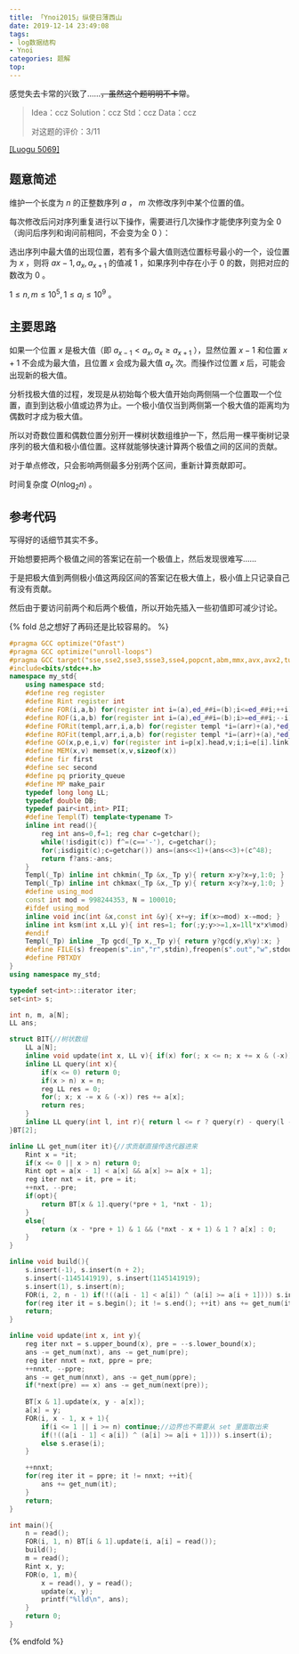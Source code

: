 ```yaml
---
title: 「Ynoi2015」纵使日薄西山
date: 2019-12-14 23:49:08
tags:
- log数据结构
- Ynoi
categories: 题解
top:
---
```


感觉失去卡常的兴致了……~~，虽然这个题明明不卡常~~。

>Idea：ccz Solution：ccz Std：ccz Data：ccz
>
>对这题的评价：3/11

[[Luogu 5069]](https://www.luogu.org/problem/P5069)

## 题意简述

维护一个长度为 $n$ 的正整数序列 $a$ ， $m$ 次修改序列中某个位置的值。

每次修改后问对序列重复进行以下操作，需要进行几次操作才能使序列变为全 $0$ （询问后序列和询问前相同，不会变为全 $0$ ）：

选出序列中最大值的出现位置，若有多个最大值则选位置标号最小的一个，设位置为 $x$ ，则将 $a{x-1},a_x,a_{x+1}$ 的值减 $1$ ，如果序列中存在小于 $0$ 的数，则把对应的数改为 $0$ 。

$1\le n, m\le 10^5, 1\le a_i \le 10^9$ 。

<!-- more -->

## 主要思路

如果一个位置 $x$ 是极大值（即 $a_{x-1} < a_x, a_x \ge a_{x + 1}$ ），显然位置 $x - 1$ 和位置 $x + 1$ 不会成为最大值，且位置 $x$ 会成为最大值 $a_x$ 次。而操作过位置 $x$ 后，可能会出现新的极大值。

分析找极大值的过程，发现是从初始每个极大值开始向两侧隔一个位置取一个位置，直到到达极小值或边界为止。一个极小值仅当到两侧第一个极大值的距离均为偶数时才成为极大值。

所以对奇数位置和偶数位置分别开一棵树状数组维护一下，然后用一棵平衡树记录序列的极大值和极小值位置。这样就能够快速计算两个极值之间的区间的贡献。

对于单点修改，只会影响两侧最多分别两个区间，重新计算贡献即可。

时间复杂度 $O(n\log_2{n})$ 。

## 参考代码

写得好的话细节其实不多。

开始想要把两个极值之间的答案记在前一个极值上，然后发现很难写……

于是把极大值到两侧极小值这两段区间的答案记在极大值上，极小值上只记录自己有没有贡献。

然后由于要访问前两个和后两个极值，所以开始先插入一些初值即可减少讨论。

{% fold 总之想好了再码还是比较容易的。 %}
```cpp
#pragma GCC optimize("Ofast")
#pragma GCC optimize("unroll-loops")
#pragma GCC target("sse,sse2,sse3,ssse3,sse4,popcnt,abm,mmx,avx,avx2,tune=native")
#include<bits/stdc++.h>
namespace my_std{
	using namespace std;
	#define reg register
	#define Rint register int
	#define FOR(i,a,b) for(register int i=(a),ed_##i=(b);i<=ed_##i;++i)
	#define ROF(i,a,b) for(register int i=(a),ed_##i=(b);i>=ed_##i;--i)
	#define FORit(templ,arr,i,a,b) for(register templ *i=(arr)+(a),*ed_##i=(arr)+(b)+1;i!=ed_##i;++i)
	#define ROFit(templ,arr,i,a,b) for(register templ *i=(arr)+(a),*ed_##i=(arr)+(b)-1;i!=ed_##i;--i)
	#define GO(x,p,e,i,v) for(register int i=p[x].head,v;i;i=e[i].link)
	#define MEM(x,v) memset(x,v,sizeof(x))
	#define fir first
	#define sec second
	#define pq priority_queue
	#define MP make_pair
	typedef long long LL;
	typedef double DB;
	typedef pair<int,int> PII;
	#define Templ(T) template<typename T>
	inline int read(){
		reg int ans=0,f=1; reg char c=getchar();
		while(!isdigit(c)) f^=(c=='-'), c=getchar();
		for(;isdigit(c);c=getchar()) ans=(ans<<1)+(ans<<3)+(c^48);
		return f?ans:-ans;
	}
	Templ(_Tp) inline int chkmin(_Tp &x,_Tp y){ return x>y?x=y,1:0; }
	Templ(_Tp) inline int chkmax(_Tp &x,_Tp y){ return x<y?x=y,1:0; }
	#define using_mod
	const int mod = 998244353, N = 100010;
	#ifdef using_mod
	inline void inc(int &x,const int &y){ x+=y; if(x>=mod) x-=mod; }
	inline int ksm(int x,LL y){ int res=1; for(;y;y>>=1,x=1ll*x*x%mod) if(y&1) res=1ll*res*x%mod; return res;}
	#endif
	Templ(_Tp) inline _Tp gcd(_Tp x,_Tp y){ return y?gcd(y,x%y):x; }
	#define FILE(s) freopen(s".in","r",stdin),freopen(s".out","w",stdout)
	#define PBTXDY
}
using namespace my_std;

typedef set<int>::iterator iter;
set<int> s;

int n, m, a[N];
LL ans;

struct BIT{//树状数组
	LL a[N];
	inline void update(int x, LL v){ if(x) for(; x <= n; x += x & (-x)) a[x] += v; }
	inline LL query(int x){
		if(x <= 0) return 0;
		if(x > n) x = n;
		reg LL res = 0;
		for(; x; x -= x & (-x)) res += a[x];
		return res;
	}
	inline LL query(int l, int r){ return l <= r ? query(r) - query(l - 1) : 0; }
}BT[2];

inline LL get_num(iter it){//求贡献直接传迭代器进来
	Rint x = *it;
	if(x <= 0 || x > n) return 0;
	Rint opt = a[x - 1] < a[x] && a[x] >= a[x + 1];
	reg iter nxt = it, pre = it;
	++nxt, --pre;
	if(opt){
		return BT[x & 1].query(*pre + 1, *nxt - 1);
	}
	else{
		return (x - *pre + 1) & 1 && (*nxt - x + 1) & 1 ? a[x] : 0;
	}
}

inline void build(){
	s.insert(-1), s.insert(n + 2);
	s.insert(-1145141919), s.insert(1145141919);
	s.insert(1), s.insert(n);
	FOR(i, 2, n - 1) if(!((a[i - 1] < a[i]) ^ (a[i] >= a[i + 1]))) s.insert(i);
	for(reg iter it = s.begin(); it != s.end(); ++it) ans += get_num(it);
	return;
}

inline void update(int x, int y){
	reg iter nxt = s.upper_bound(x), pre = --s.lower_bound(x);
	ans -= get_num(nxt), ans -= get_num(pre);
	reg iter nnxt = nxt, ppre = pre;
	++nnxt, --ppre;
	ans -= get_num(nnxt), ans -= get_num(ppre);
    if(*next(pre) == x) ans -= get_num(next(pre));
	
    BT[x & 1].update(x, y - a[x]);
	a[x] = y;
	FOR(i, x - 1, x + 1){
		if(i <= 1 || i >= n) continue;//边界也不需要从 set 里面取出来
		if(!((a[i - 1] < a[i]) ^ (a[i] >= a[i + 1]))) s.insert(i);
		else s.erase(i);
	}

	++nnxt;
	for(reg iter it = ppre; it != nnxt; ++it){
		ans += get_num(it);
	}
	return;
}

int main(){
	n = read();
	FOR(i, 1, n) BT[i & 1].update(i, a[i] = read());
	build();
	m = read();
	Rint x, y;
	FOR(o, 1, m){
		x = read(), y = read();
		update(x, y);
		printf("%lld\n", ans);
	}
	return 0;
}
```
{% endfold %}